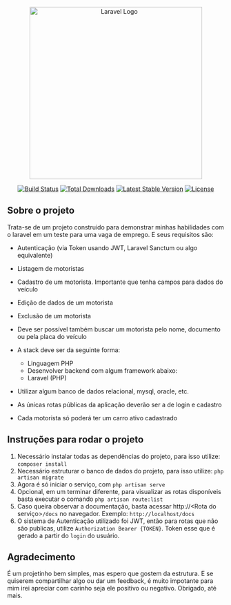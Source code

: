 <p align="center"><a href="https://laravel.com" target="_blank"><img src="https://raw.githubusercontent.com/laravel/art/master/logo-lockup/5%20SVG/2%20CMYK/1%20Full%20Color/laravel-logolockup-cmyk-red.svg" width="400" alt="Laravel Logo"></a></p>

<p align="center">
<a href="https://github.com/laravel/framework/actions"><img src="https://github.com/laravel/framework/workflows/tests/badge.svg" alt="Build Status"></a>
<a href="https://packagist.org/packages/laravel/framework"><img src="https://img.shields.io/packagist/dt/laravel/framework" alt="Total Downloads"></a>
<a href="https://packagist.org/packages/laravel/framework"><img src="https://img.shields.io/packagist/v/laravel/framework" alt="Latest Stable Version"></a>
<a href="https://packagist.org/packages/laravel/framework"><img src="https://img.shields.io/packagist/l/laravel/framework" alt="License"></a>
</p>

## Sobre o projeto

Trata-se de um projeto construido para demonstrar minhas habilidades com o laravel em um teste para uma vaga de emprego. E seus requisitos são:

- Autenticação (via Token usando JWT, Laravel Sanctum ou algo equivalente)
- Listagem de motoristas
- Cadastro de um motorista. Importante que tenha campos para dados do veículo
- Edição de dados de um motorista
- Exclusão de um motorista
- Deve ser possível também buscar um motorista pelo nome, documento ou pela placa do veículo
- A stack deve ser da seguinte forma:
    * Linguagem PHP
    * Desenvolver backend com algum framework abaixo:
    * Laravel (PHP)

- Utilizar algum banco de dados relacional, mysql, oracle, etc.
- As únicas rotas públicas da aplicação deverão ser a de login e cadastro
- Cada motorista só poderá ter um carro ativo cadastrado

## Instruções para rodar o projeto

1. Necessário instalar todas as dependências do projeto, para isso utilize: `composer install`
2. Necessário estruturar o banco de dados do projeto, para isso utilize: `php artisan migrate`
3. Agora é só iniciar o serviço, com `php artisan serve`
4. Opcional, em um terminar diferente, para visualizar as rotas disponíveis basta executar o comando `php artisan route:list`
5. Caso queira observar a documentação, basta acessar http://<Rota do serviço>`/docs` no navegador. Exemplo: `http://localhost/docs`
6. O sistema de Autenticação utilizado foi JWT, então para rotas que não são publicas, utilize `Authorization Bearer {TOKEN}`. Token esse que é gerado a partir do `login` do usuário.



## Agradecimento

É um projetinho bem simples, mas espero que gostem da estrutura. E se quiserem compartilhar algo ou dar um feedback, é muito impotante para mim irei apreciar com carinho seja ele positivo ou negativo.
Obrigado, até mais.

